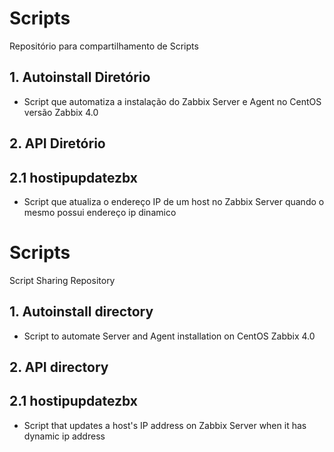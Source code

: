 # Scripts
Repositório para compartilhamento de Scripts

## 1. Autoinstall Diretório
  - Script que automatiza a instalação do Zabbix Server e Agent no CentOS versão Zabbix 4.0
   
## 2. API Diretório

## 2.1 hostipupdatezbx
  - Script que atualiza o endereço IP de um host no Zabbix Server quando o mesmo possui endereço ip dinamico 

# Scripts
Script Sharing Repository

## 1. Autoinstall directory
  - Script to automate Server and Agent installation on CentOS Zabbix 4.0

## 2. API directory
## 2.1 hostipupdatezbx
  - Script that updates a host's IP address on Zabbix Server when it has dynamic ip address
